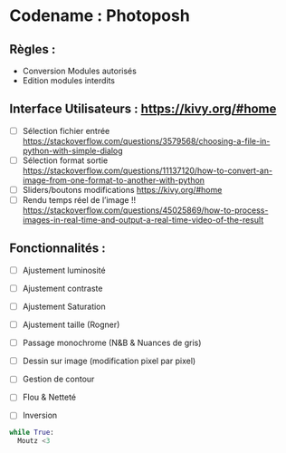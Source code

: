# Codename : Photoposh

## Règles : 
-	Conversion Modules autorisés
-	Edition modules interdits

## Interface Utilisateurs : https://kivy.org/#home
- [ ]	Sélection fichier entrée 
https://stackoverflow.com/questions/3579568/choosing-a-file-in-python-with-simple-dialog
- [ ]	Sélection format sortie
https://stackoverflow.com/questions/11137120/how-to-convert-an-image-from-one-format-to-another-with-python
- [ ]	Sliders/boutons modifications
https://kivy.org/#home
- [ ]	Rendu temps réel de l’image !!
https://stackoverflow.com/questions/45025869/how-to-process-images-in-real-time-and-output-a-real-time-video-of-the-result

## Fonctionnalités :
-	[ ] Ajustement luminosité
-	[ ] Ajustement contraste
-	[ ] Ajustement Saturation
-	[ ] Ajustement taille (Rogner)
-	[ ] Passage monochrome (N&B & Nuances de gris)
-	[ ] Dessin sur image (modification pixel par pixel)
-	[ ] Gestion de contour
-	[ ] Flou & Netteté
-	[ ] Inversion


```python
while True:
  Moutz <3
```
